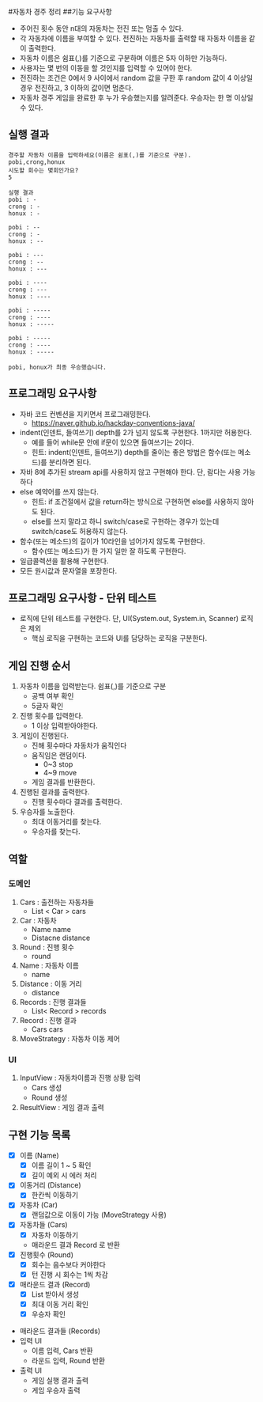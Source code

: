 #자동차 경주 정리
##기능 요구사항
- 주어진 횟수 동안 n대의 자동차는 전진 또는 멈출 수 있다.
- 각 자동차에 이름을 부여할 수 있다. 전진하는 자동차를 출력할 때 자동차 이름을 같이 출력한다.
- 자동차 이름은 쉼표(,)를 기준으로 구분하며 이름은 5자 이하만 가능하다.
- 사용자는 몇 번의 이동을 할 것인지를 입력할 수 있어야 한다.
- 전진하는 조건은 0에서 9 사이에서 random 값을 구한 후 random 값이 4 이상일 경우 전진하고, 3 이하의 값이면 멈춘다.
- 자동차 경주 게임을 완료한 후 누가 우승했는지를 알려준다. 우승자는 한 명 이상일 수 있다.


## 실행 결과
<pre><code>경주할 자동차 이름을 입력하세요(이름은 쉼표(,)를 기준으로 구분).
pobi,crong,honux
시도할 회수는 몇회인가요?
5

실행 결과
pobi : -
crong : -
honux : -

pobi : --
crong : -
honux : --

pobi : ---
crong : --
honux : ---

pobi : ----
crong : ---
honux : ----

pobi : -----
crong : ----
honux : -----

pobi : -----
crong : ----
honux : -----

pobi, honux가 최종 우승했습니다.</code></pre>

## 프로그래밍 요구사항
- 자바 코드 컨벤션을 지키면서 프로그래밍한다.
    - https://naver.github.io/hackday-conventions-java/
- indent(인덴트, 들여쓰기) depth를 2가 넘지 않도록 구현한다. 1까지만 허용한다.
    - 예를 들어 while문 안에 if문이 있으면 들여쓰기는 2이다.
    - 힌트: indent(인덴트, 들여쓰기) depth를 줄이는 좋은 방법은 함수(또는 메소드)를 분리하면 된다.
- 자바 8에 추가된 stream api를 사용하지 않고 구현해야 한다. 단, 람다는 사용 가능하다
- else 예약어를 쓰지 않는다.
    - 힌트: if 조건절에서 값을 return하는 방식으로 구현하면 else를 사용하지 않아도 된다.
    - else를 쓰지 말라고 하니 switch/case로 구현하는 경우가 있는데 switch/case도 허용하지 않는다.
- 함수(또는 메소드)의 길이가 10라인을 넘어가지 않도록 구현한다.
    - 함수(또는 메소드)가 한 가지 일만 잘 하도록 구현한다.
- 일급콜렉션을 활용해 구현한다.
- 모든 원시값과 문자열을 포장한다.


## 프로그래밍 요구사항 - 단위 테스트
- 로직에 단위 테스트를 구현한다. 단, UI(System.out, System.in, Scanner) 로직은 제외
    - 핵심 로직을 구현하는 코드와 UI를 담당하는 로직을 구분한다.



## 게임 진행 순서
1. 자동차 이름을 입력받는다. 쉼표(,)를 기준으로 구분
   - 공백 여부 확인
   - 5글자 확인
2. 진행 횟수를 입력한다.
   - 1 이상 입력받아야한다.
3. 게임이 진행된다.
   - 진해 횟수마다 자동차가 움직인다
   - 움직임은 랜덤이다.
      - 0~3 stop
      - 4~9 move
   - 게임 결과를 반환한다.
4. 진행된 결과를 출력한다.
   - 진행 횟수마다 결과를 출력한다.
5. 우승자를 노출한다.
   - 최대 이동거리를 찾는다.
   - 우승자를 찾는다.


## 역할
### 도메인
1. Cars : 출전하는 자동차들
   - List < Car > cars
2. Car : 자동차
   - Name name
   - Distacne distance
3. Round : 진행 횟수
   - round
4. Name : 자동차 이름
   - name
5. Distance : 이동 거리
   - distance
6. Records : 진행 결과들
   - List< Record > records
7. Record : 진행 결과
   - Cars cars
8. MoveStrategy : 자동차 이동 제어


### UI
1. InputView : 자동차이름과 진행 상황 입력
   - Cars 생성
   - Round 생성
2. ResultView : 게임 결과 출력

## 구현 기능 목록 
- [x] 이름 (Name)
    - [x] 이름 길이 1 ~ 5 확인
    - [x] 길이 예외 시 에러 처리
- [x] 이동거리 (Distance)
    - [x] 한칸씩 이동하기
- [x] 자동차 (Car)
   - [x] 랜덤값으로 이동이 가능 (MoveStrategy 사용)
- [x] 자동차들 (Cars)
   - [x] 자동차 이동하기
   - 매라운드 결과 Record 로 반환
- [x] 진행횟수 (Round)
   - [x] 회수는 음수보다 커야한다
   - [x] 턴 진행 시 회수는 1씩 차감
- [x] 매라운드 결과 (Record)
   - [x] List<Car> 받아서 생성
   - [x] 최대 이동 거리 확인
   - [x] 우승자 확인
- 매라운드 결과들 (Records)
- 입력 UI
   - 이름 입력, Cars 반환
   - 라운드 입력, Round 반환
- 출력 UI
   - 게임 실행 결과 출력
   - 게임 우승자 출력